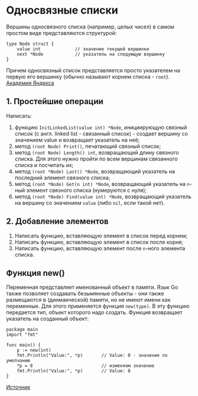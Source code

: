 # Односвязные списки
Вершины односвязного списка (например, целых чисел) в самом простом виде представляются структурой:
```golang
type Node struct {
    value int             // значение текущей вершинки
    next *Node            // указатель на следующую вершинку
}
```
Причем односвязный список представляется просто указателем на первую его вершинку (обычно называют корнем списка - `root`). 
[Академия Яндекса](https://academy.yandex.ru/handbook/algorithms/article/odnosvyaznyj-spisok)


## 1. Простейшие операции
Написать:
1. функцию `InitLinkedList(value int) *Node`, инициирующую связный список (с англ. linked list - связанный список) - создает  вершину со значением value и возвращает указатель на неё;
2. метод `(root Node) Print()`, печатающий связный список;
3. метод `(root Node) Length() int`, возвращающий длину связного списка. Для этого нужно пройти по всем вершинам связанного списка и посчитать их;
4. метод `(root *Node) Last() *Node`, возвращающий указатель на последний элемент связного списка;
5. метод `(root *Node) Get(n int) *Node`, возвращающий указатель на `n`-ный элемент связного списка (нумеруются с нуля);
6. метод `(root *Node) Find(value int) *Node`, возвращающий указатель на вершину со значением `value` (либо `nil`, если такой нет).


## 2. Добавление элементов
1. Написать функцию, вставляющую элемент в список перед корнем;
2. Написать функцию, вставляющую элемент в список после корня;
3. Написать функцию, вставляющую элемент после `n`-ного элемента списка.



## Функция new()
Переменная представляет именованный объект в памяти. 
Язык Go также позволяет создавать безымянные объекты - они также размещаются в (динмаической) памяти, но не имеют имени как переменные. 
Для этого применяется функция `new(type)`. 
В эту функцию передается тип, объект которого надо создать. 
Функция возвращает указатель на созданный объект:
```golang
package main
import "fmt"

func main() {
    p := new(int) 
    fmt.Println("Value:", *p)       // Value: 0 - значение по умолчанию
    *p = 8                          // изменяем значение
    fmt.Println("Value:", *p)       // Value: 8
}
```
[Источник](https://metanit.com/go/tutorial/3.1.php?ysclid=lnveekt9pr564477736)
